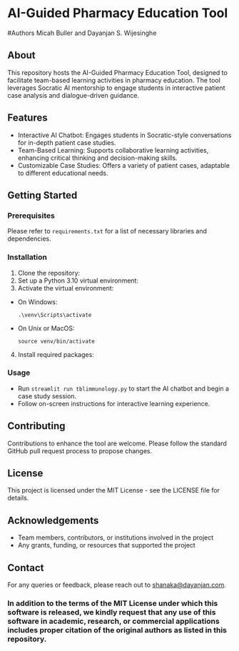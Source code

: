 # AI-Guided Pharmacy Education Tool

#Authors
Micah Buller and Dayanjan S. Wijesinghe

## About
This repository hosts the AI-Guided Pharmacy Education Tool, designed to facilitate team-based learning activities in pharmacy education. The tool leverages Socratic AI mentorship to engage students in interactive patient case analysis and dialogue-driven guidance.

## Features
- Interactive AI Chatbot: Engages students in Socratic-style conversations for in-depth patient case studies.
- Team-Based Learning: Supports collaborative learning activities, enhancing critical thinking and decision-making skills.
- Customizable Case Studies: Offers a variety of patient cases, adaptable to different educational needs.

## Getting Started
### Prerequisites

Please refer to `requirements.txt` for a list of necessary libraries and dependencies.

### Installation
1. Clone the repository:
2. Set up a Python 3.10 virtual environment:
3. Activate the virtual environment:
- On Windows:
  ```
  .\venv\Scripts\activate
  ```
- On Unix or MacOS:
  ```
  source venv/bin/activate
  ```
4. Install required packages:


### Usage
- Run `streamlit run tblimmunology.py` to start the AI chatbot and begin a case study session.
- Follow on-screen instructions for interactive learning experience.

## Contributing
Contributions to enhance the tool are welcome. Please follow the standard GitHub pull request process to propose changes.

## License
This project is licensed under the MIT License - see the LICENSE file for details.

## Acknowledgements
- Team members, contributors, or institutions involved in the project
- Any grants, funding, or resources that supported the project

## Contact
For any queries or feedback, please reach out to shanaka@dayanjan.com.

### In addition to the terms of the MIT License under which this software is released, we kindly request that any use of this software in academic, research, or commercial applications includes proper citation of the original authors as listed in this repository.
